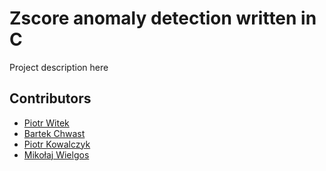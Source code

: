 # Zscore anomaly detection written in C

Project description here

## Contributors

* [Piotr Witek](https://github.com/Viciooo)
* [Bartek Chwast](https://github.com/bchwast)
* [Piotr Kowalczyk](https://github.com/pkowalczyk1)
* [Mikołaj Wielgos](https://github.com/wlgs)
